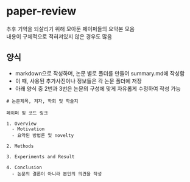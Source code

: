 # paper-review
추후 기억을 되살리기 위해 모아둔 페이퍼들의 요약본 모음  
내용이 구체적으로 적혀져있지 않은 경우도 많음

## 양식
* markdown으로 작성하며, 논문 별로 폴더를 만들어 summary.md에 작성함
* 이 때, 사용된 추가사진이나 정보들은 각 논문 폴더에 저장
* 아래 양식 중 2번과 3번은 논문의 구성에 맞게 자유롭게 수정하여 작성 가능
```
# 논문제목, 저자, 학회 및 학술지

페이퍼 및 코드 링크

1. Overview
  - Motivation
  - 요약된 방법론 및 novelty

2. Methods

3. Experiments and Result

4. Conclusion
  - 논문의 결론이 아니라 본인의 의견을 작성
```